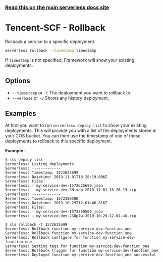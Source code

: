 <!--
title: Serverless Rollback CLI Command
menuText: rollback
menuOrder: 14
description: Rollback the Serverless service to a specific deployment
layout: Doc
-->

<!-- DOCS-SITE-LINK:START automatically generated  -->

### [Read this on the main serverless docs site](https://www.serverless.com/framework/docs/providers/aws/cli-reference/rollback/)

<!-- DOCS-SITE-LINK:END -->

# Tencent-SCF - Rollback

Rollback a service to a specific deployment.

```bash
serverless rollback --timestamp timestamp
```

If `timestamp` is not specified, Framework will show your existing deployments.

## Options

- `--timestamp` or `-t` The deployment you want to rollback to.
- `--verbose` or `-v` Shows any history deployment.

## Examples

At first you want to run `serverless deploy list` to show your existing deployments. This will provide you with a list of the deployments stored in your COS bucket. You can then use the timestamp of one of these deployments to rollback to this specific deployment.

**Example:**

```
$ sls deploy list
Serverless: Listing deployments:
Serverless: -------------
Serverless: Timestamp: 1572625699
Serverless: Datetime: 2019-11-01T16:28:19.896Z
Serverless: Files:
Serverless: - my-service-dev-1572625699.json
Serverless: - my-service-dev-SNixdp-2019-11-01-16-28-19.zip
Serverless: -------------
Serverless: Timestamp: 1572350506
Serverless: Datetime: 2019-10-29T12:01:46.816Z
Serverless: Files:
Serverless: - my-service-dev-1572350506.json
Serverless: - my-service-dev-2SDp7w-2019-10-29-12-01-46.zip

$ sls rollback -t 1572625699
Serverless: Rollback function my-service-dev-function_one
Serverless: Rollback function my-service-dev-function_one
Serverless: Rollback configure for function my-service-dev-function_one
Serverless: Setting tags for function my-service-dev-function_one
Serverless: Rollback trigger for function my-service-dev-function_one
Serverless: Deployed function my-service-dev-function_one successful
```
